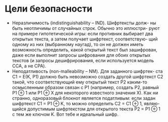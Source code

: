 # Цели безопасности
- Неразличимость (indistinguishability – IND). Шифртексты долж-
ны быть неотличимы от случайных строк. Обычно это иллюстри-
руют на примере гипотетической игры: если противник выбирает
два открытых текста, а затем получает шифр­текст, соответствую-
щий одному из них (выбранному наугад), то он не должен иметь
возможность определить, какой открытый текст был зашифрован,
даже если выполнит запросы шифрования для обоих открытых
текстов (и запросы дешифрирования, если используется модель
CCA, а не CPA).
- Неподатливость (non-malleability – NM). Для заданного шифртек-
ста C1 = E(K, P1) должно быть невозможно создать другой шифр­текст
C2 такой, что соответствующий ему открытый текст P2 каким-то
осмысленным образом связан с P1 (например, создать P2, равный
P1 ⊕ 1 или P1 ⊕ X для некоторого известного значения X). Как ни
странно, одноразовый блокнот является податливым: если задан
шифр­текст C1 = P1 ⊕ K, то можно определить C2 = C1 ⊕ 1, являю-
щийся допустимым шифртекстом для открытого текста P2 = P1 ⊕ 1
с тем же ключом K. Вот тебе и идеальный шифр.